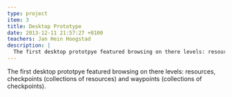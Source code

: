 ```yaml
---
type: project
item: 3
title: Desktop Prototype
date: 2013-12-11 21:57:27 +0100
teachers: Jan Hein Hoogstad
description: | 
  The first desktop prototpye featured browsing on there levels: resources, checkpoints (collections of resources) and waypoints (collections of checkpoints).
---
```

The first desktop prototpye featured browsing on there levels: resources, checkpoints (collections of resources) and waypoints (collections of checkpoints).